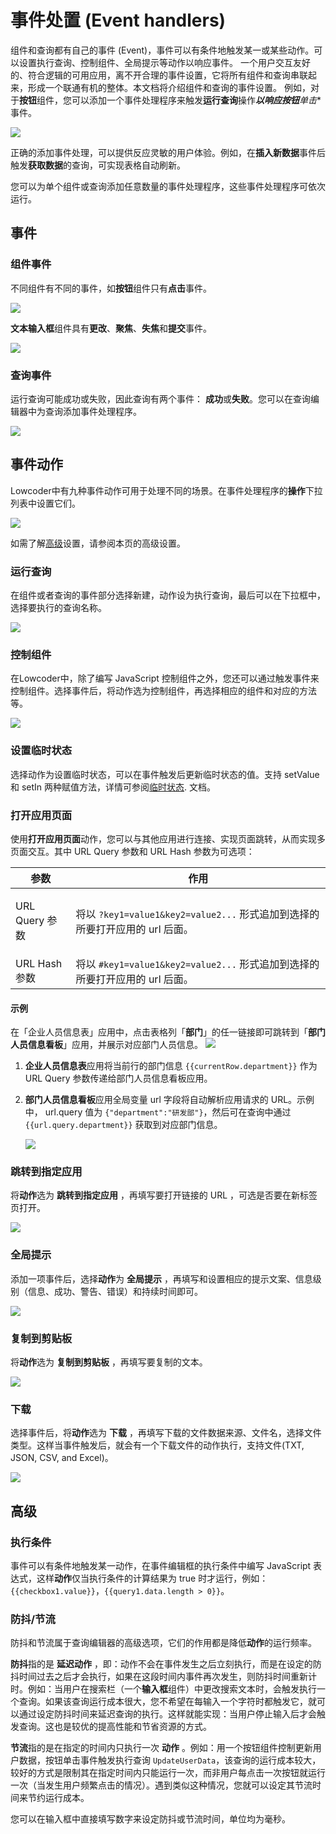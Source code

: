 # 事件处置 (Event handlers)

组件和查询都有自己的事件 (Event)，事件可以有条件地触发某一或某些动作。可以设置执行查询、控制组件、全局提示等动作以响应事件。 一个用户交互友好的、符合逻辑的可用应用，离不开合理的事件设置，它将所有组件和查询串联起来，形成一个联通有机的整体。本文档将介绍组件和查询的事件设置。
例如，对于**按钮**组件，您可以添加一个事件处理程序来触发**运行查询**操作***以响应按钮**单击**事件。

![](./assets/image%20(8)%20(1).png)

正确的添加事件处理，可以提供反应灵敏的用户体验。例如，在**插入新数据**事件后触发**获取数据**的查询，可实现表格自动刷新。

您可以为单个组件或查询添加任意数量的事件处理程序，这些事件处理程序可依次运行。

## 事件

### 组件事件

不同组件有不同的事件，如**按钮**组件只有**点击**事件。

![](./assets/Component-events.png)

**文本输入框**组件具有**更改**、**聚焦**、**失焦**和**提交**事件。

![](./assets/image%20(10)%20(1).png)

### 查询事件

运行查询可能成功或失败，因此查询有两个事件： **成功**或**失败**。您可以在查询编辑器中为查询添加事件处理程序。

![](./assets/image%20(38).png)

## 事件动作

Lowcoder中有九种事件动作可用于处理不同的场景。在事件处理程序的**操作**下拉列表中设置它们。

![](<./assets/image%20(9)%20(1).png>)

如需了解[高级](event-handlers.md#高级)设置，请参阅本页的高级设置。

### 运行查询

在组件或者查询的事件部分选择新建，动作设为执行查询，最后可以在下拉框中，选择要执行的查询名称。

![](<./assets/image (7) (1).png>)

### 控制组件

在Lowcoder中，除了编写 JavaScript 控制组件之外，您还可以通过触发事件来控制组件。选择事件后，将动作选为控制组件，再选择相应的组件和对应的方法等。

![](<./assets/image (29).png>)

### 设置临时状态

选择动作为设置临时状态，可以在事件触发后更新临时状态的值。支持 setValue 和 setIn 两种赋值方法，详情可参阅[临时状态](write-javascript/temporary-state.md).&#x20;文档。

### 打开应用页面

使用**打开应用页面**动作，您可以与其他应用进行连接、实现页面跳转，从而实现多页面交互。其中 URL Query 参数和 URL Hash 参数为可选项：

| 参数                      | 作用                                                                                                    |
| ------------------------- | ------------------------------------------------------------------------------------------------------- |
| <p>URL Query 参数<br></p> | <p>将以 <code>?key1=value1&#x26;key2=value2...</code> 形式追加到选择的所要打开应用的 url 后面。<br></p> |
| URL Hash 参数             | 将以 `#key1=value1&key2=value2...` 形式追加到选择的所要打开应用的 url 后面。                            |

#### **示例**

在「企业人员信息表」应用中，点击表格列「**部门**」的任一链接即可跳转到「**部门人员信息看板**」应用，并展示对应部门人员信息。
![](<./assets/image (20) (1).png>)

1.  **企业人员信息表**应用将当前行的部门信息 `{{currentRow.department}}` 作为 URL Query 参数传递给部门人员信息看板应用。

    
2. **部门人员信息看板**应用全局变量 url 字段将自动解析应用请求的 URL。示例中， url.query 值为 `{"department":"研发部"}`，然后可在查询中通过 `{{url.query.department}}` 获取到对应部门信息。

    ![](<./assets/image (14).png>)

### 跳转到指定应用

将**动作**选为 **跳转到指定应用** ，再填写要打开链接的 URL ，可选是否要在新标签页打开。

![](<./assets/image (6) (1).png>)

### 全局提示

添加一项事件后，选择**动作**为 **全局提示** ，再填写和设置相应的提示文案、信息级别（信息、成功、警告、错误）和持续时间即可。

![](<./assets/image (25).png>)

### 复制到剪贴板

将**动作**选为 **复制到剪贴板** ，再填写要复制的文本。

![](<./assets/image (35) (1).png>)

### 下载

选择事件后，将**动作**选为 **下载** ，再填写下载的文件数据来源、文件名，选择文件类型。这样当事件触发后，就会有一个下载文件的动作执行，支持文件(TXT, JSON, CSV, and Excel)。

![](<./assets/Export-data.png>)

## 高级

### 执行条件

事件可以有条件地触发某一动作，在事件编辑框的执行条件中编写 JavaScript 表达式，这样**动作**仅当执行条件的计算结果为 true 时才运行，例如：`{{checkbox1.value}}`，`{{query1.data.length > 0}}`。

### 防抖/节流

防抖和节流属于查询编辑器的高级选项，它们的作用都是降低**动作**的运行频率。

**防抖**指的是 **延迟动作** ，即：动作不会在事件发生之后立刻执行，而是在设定的防抖时间过去之后才会执行，如果在这段时间内事件再次发生，则防抖时间重新计时。例如：当用户在搜索栏（一个**输入框**组件）中更改搜索文本时，会触发执行一个查询。如果该查询运行成本很大，您不希望在每输入一个字符时都触发它，就可以通过设定防抖时间来延迟查询的执行。这样就能实现：当用户停止输入后才会触发查询。这也是较优的提高性能和节省资源的方式。

**节流**指的是在指定的时间内只执行一次 **动作** 。例如：用一个按钮组件控制更新用户数据，按钮单击事件触发执行查询 `UpdateUserData`，该查询的运行成本较大，较好的方式是限制其在指定时间内只能运行一次，而非用户每点击一次按钮就运行一次（当发生用户频繁点击的情况）。遇到类似这种情况，您就可以设定其节流时间来节约运行成本。

您可以在输入框中直接填写数字来设定防抖或节流时间，单位均为毫秒。
